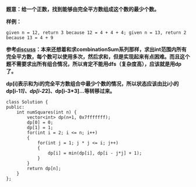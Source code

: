 **题意：给一个正数，找到能够由完全平方数组成这个数的最少个数。**

**样例：**
```
given n = 12, return 3 because 12 = 4 + 4 + 4; given n = 13, return 2 because 13 = 4 + 9
```

**参考[discuss](https://discuss.leetcode.com/topic/24255/summary-of-4-different-solutions-bfs-dp-static-dp-and-mathematics/2)：本来还想着和求combinationSum系列那样，求出int范围内所有完全平方数，每个数可以使用多次，然后求和，但是实现起来有点困难。而且这个题不需要求出所有组合情况，所以肯定不能用dfs（复杂度高），应该就是用dp了。**

**dp[i]表示和为i的完全平方数组合中最少个数的情况，所以状态应该由比i小的dp[i-1*1]、dp[i-2*2]、dp[i-3*3]...等转移过来。**

```
class Solution {
public:
    int numSquares(int n) {
        vector<int> dp(n+1, 0x7fffffff);
        dp[0] = 0;
        dp[1] = 1;
        for(int i = 2; i <= n; i++)
        {
            for(int j = 1; j * j <= i; j++)
            {
                dp[i] = min(dp[i], dp[i - j*j] + 1);
            }
        }
        return dp[n];
    }
};
```

